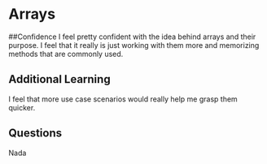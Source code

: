 # Arrays
##Confidence
I feel pretty confident with the idea behind arrays and their purpose. I feel that
it really is just working with them more and memorizing methods that are commonly
used.
## Additional Learning
I feel that more use case scenarios would really help me grasp them quicker.
## Questions
Nada
 
